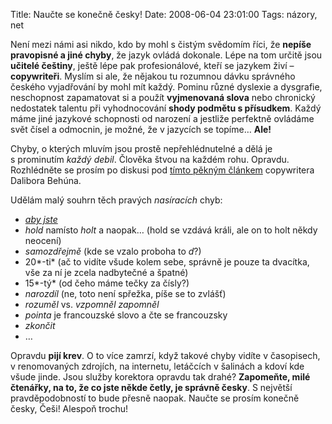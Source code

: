 Title: Naučte se konečně česky!
Date: 2008-06-04 23:01:00
Tags: názory, net

Není mezi námi asi nikdo, kdo by mohl s čistým svědomím říci, že **nepíše pravopisné a jiné chyby**, že jazyk ovládá dokonale. Lépe na tom určitě jsou **učitelé češtiny**, ještě lépe pak profesionálové, kteří se jazykem živí – **copywriteři**. Myslím si ale, že nějakou tu rozumnou dávku správného českého vyjadřování by mohl mít každý. Pominu různé dyslexie a dysgrafie, neschopnost zapamatovat si a použít **vyjmenovaná slova** nebo chronický nedostatek talentu při vyhodnocování **shody podmětu s přísudkem**. Každý máme jiné jazykové schopnosti od narození a jestliže perfektně ovládáme svět čísel a odmocnin, je možné, že v jazycích se topíme… **Ale!**

Chyby, o kterých mluvím jsou prostě nepřehlédnutelné a dělá je s prominutím *každý debil*. Člověka štvou na každém rohu. Opravdu. Rozhlédněte se prosím po diskusi pod [tímto pěkným článkem](http://www.proofreading.cz/velmi-specialni-prispevek) copywritera Dalibora Behúna.

Udělám malý souhrn těch pravých *nasíracích* chyb:

-   *[aby jste](http://www.zimmi.cz/clanky/zadne-aby-jste-neexistuje.php)*
-   *hold* namísto *holt* a naopak… (hold se vzdává králi, ale on to holt někdy neocení)
-   *samozdřejmě* (kde se vzalo proboha to *d*?)
-   20*-ti* (ač to vidíte všude kolem sebe, správně je pouze ta dvacítka, vše za ní je zcela nadbytečné a špatné)
-   15*-tý* (od čeho máme tečky za čísly?)
-   *narozdíl* (ne, toto není spřežka, píše se to zvlášť)
-   *rozuměl* vs. *vzpomněl zapomněl*
-   *pointa* je francouzské slovo a čte se francouzsky
-   *zkončit*
-   …

Opravdu **pijí krev**. O to více zamrzí, když takové chyby vidíte v časopisech, v renomovaných zdrojích, na internetu, letáčcích v šalinách a kdoví kde všude jinde. Jsou služby korektora opravdu tak drahé? **Zapomeňte, milé čtenářky, na to, že co jste někde četly, je správně česky**. S největší pravděpodobností to bude přesně naopak. Naučte se prosím konečně česky, Češi! Alespoň trochu!